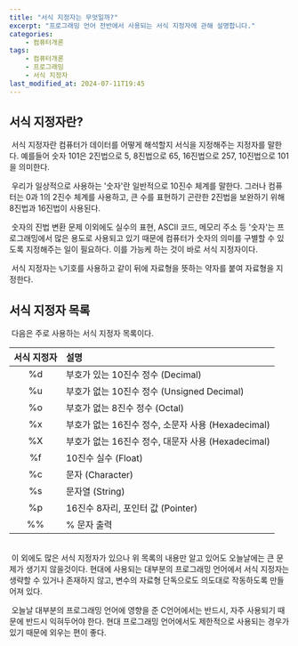 ```yaml
---
title: "서식 지정자는 무엇일까?"
excerpt: "프로그래밍 언어 전반에서 사용되는 서식 지정자에 관해 설명합니다."
categories:
    - 컴퓨터개론
tags:
    - 컴퓨터개론
    - 프로그래밍
    - 서식 지정자
last_modified_at: 2024-07-11T19:45
---
```


## 서식 지정자란?

&nbsp;서식 지정자란 컴퓨터가 데이터를 어떻게 해석할지 서식을 지정해주는 지정자를 말한다.
예를들어 숫자 101은 2진법으로 5, 8진법으로 65, 16진법으로 257, 10진법으로 101을 의미한다.

&nbsp;우리가 일상적으로 사용하는 '숫자'란 일반적으로 10진수 체계를 말한다. 그러나 컴퓨터는 0과 1의 2진수 체계를 사용하고, 큰 수를 표현하기 곤란한 2진법을 보완하기 위해 8진법과 16진법이 사용된다. 

&nbsp;숫자의 진법 변환 문제 이외에도 실수의 표현, ASCII 코드, 메모리 주소 등 '숫자'는 프로그래밍에서 많은 용도로 사용되고 있기 때문에 컴퓨터가 숫자의 의미를 구별할 수 있도록 지정해주는 일이 필요하다. 이를 가능케 하는 것이 바로 서식 지정자이다.

&nbsp;서식 지정자는 `%`기호를 사용하고 같이 뒤에 자료형을 뜻하는 약자를 붙여 자료형을 지정한다.

## 서식 지정자 목록

&nbsp;다음은 주로 사용하는 서식 지정자 목록이다.

|서식 지정자|설명|
|:---:|:---|
|%d|부호가 있는 10진수 정수 (Decimal)|
|%u|부호가 없는 10진수 정수 (Unsigned Decimal)|
|%o|부호가 없는 8진수 정수 (Octal)|
|%x|부호가 없는 16진수 정수, 소문자 사용 (Hexadecimal)|
|%X|부호가 없는 16진수 정수, 대문자 사용 (Hexadecimal)|
|%f|10진수 실수 (Float)|
|%c|문자 (Character)|
|%s|문자열 (String)|
|%p|16진수 8자리, 포인터 값 (Pointer)|
|%%|% 문자 출력|

<br>
&nbsp;이 외에도 많은 서식 지정자가 있으나 위 목록의 내용만 알고 있어도 오늘날에는 큰 문제가 생기지 않을것이다.
현대에 사용되는 대부분의 프로그래밍 언어에서 서식 지정자는 생략할 수 있거나 존재하지 않고,
변수의 자료형 단독으로도 의도대로 작동하도록 만들어져 있다.

&nbsp;오늘날 대부분의 프로그래밍 언어에 영향을 준 C언어에서는 반드시, 자주 사용되기 때문에 반드시 익혀두어야 한다.
현대 프로그래밍 언어에서도 제한적으로 사용되는 경우가 있기 때문에 외우는 편이 좋다.